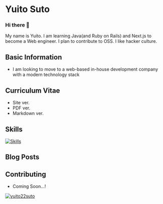 # Yuito Suto
### Hi there 👋
My name is Yuito. I am learning Java(and Ruby on Rails) and Next.js to become a Web engineer. I plan to contribute to OSS. I like hacker culture.

## Basic Information
- I am looking to move to a web-based in-house development company with a modern technology stack

## Curriculum Vitae
- Site ver.
- PDF ver.
- Markdown ver.

## Skills
[![Skills](https://skillicons.dev/icons?i=html,css,tailwind,js,ts,nodejs,react,nextjs,ruby,rails,php,java,spring,go,mongodb,aws,gcp,docker,figma,webflow)](https://skillicons.dev)

## Blog Posts

## Contributing
- Coming Soon...!

<a href="https://github.com/yuito22suto/yuito22suto">
    <img src="https://komarev.com/ghpvc/?username=yuito22suto" alt="yuito22suto" />
</a>
